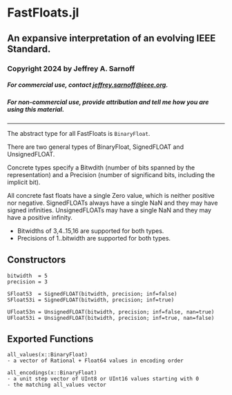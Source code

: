 # FastFloats.jl
## An expansive interpretation of an evolving IEEE Standard. 
### Copyright 2024 by Jeffrey A. Sarnoff
##### For commercial use, contact <jeffrey.sarnoff@ieee.org>.
##### For non-commercial use, _provide attribution_ and tell me how you are using this material.
----

The abstract type for all FastFloats is `BinaryFloat`.

There are two general types of BinaryFloat, SignedFLOAT and UnsignedFLOAT.

Concrete types specify a Bitwdith (number of bits spanned by the representation) and a Precision (number of significand bits, including the implicit bit).

All concrete fast floats have a single Zero value, which is neither positive nor negative. SignedFLOATs always have a single NaN and they may have signed infinities. UnsignedFLOATs may have a single NaN and they may have a positive infinity.  

- Bitwidths of 3,4..15,16 are supported for both types.
- Precisions of 1..bitwidth are supported for both types.

## Constructors

```
bitwidth  = 5
precision = 3

SFloat53  = SignedFLOAT(bitwidth, precision; inf=false)
SFloat53i = SignedFLOAT(bitwidth, precision; inf=true)

UFloat53n = UnsignedFLOAT(bitwidth, precision; inf=false, nan=true)
UFloat53i = UnsignedFLOAT(bitwidth, precision; inf=true, nan=false)
```

## Exported Functions
```
all_values(x::BinaryFloat)
- a vector of Rational + Float64 values in encoding order

all_encodings(x::BinaryFloat)
- a unit step vector of UInt8 or UInt16 values starting with 0
- the matching all_values vector
```
